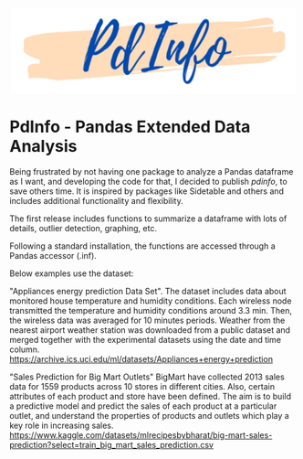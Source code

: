 <!-- ![](img/AnalyticsTitle2.jpg) -->

<p align="center">
  <img width="500" height="150" src="img/PdInfo_logo.png">
</p>

# PdInfo - Pandas Extended Data Analysis

Being frustrated by not having one package to analyze a Pandas dataframe as I want, and developing the code for that, I decided to publish *pdinfo*, to save others time. 
It is inspired by packages like Sidetable and others and includes additional functionality and flexibility.

The first release includes functions to summarize a dataframe with lots of details, outlier detection, graphing, etc.

Following a standard installation, the functions are accessed through a Pandas accessor (.inf).

Below examples use the dataset:

"Appliances energy prediction Data Set".
The dataset includes data about monitored house temperature and humidity conditions. Each wireless node transmitted the temperature and humidity conditions around 3.3 min. Then, the wireless data was averaged for 10 minutes periods. Weather from the nearest airport weather station was downloaded from a public dataset and merged together with the experimental datasets using the date and time column.  
https://archive.ics.uci.edu/ml/datasets/Appliances+energy+prediction


"Sales Prediction for Big Mart Outlets"
BigMart have collected 2013 sales data for 1559 products across 10 stores in different cities. Also, certain attributes of each product and store have been defined.
The aim is to build a predictive model and predict the sales of each product at a particular outlet, and understand the properties of products and outlets which play
a key role in increasing sales.
https://www.kaggle.com/datasets/mlrecipesbybharat/big-mart-sales-prediction?select=train_big_mart_sales_prediction.csv


